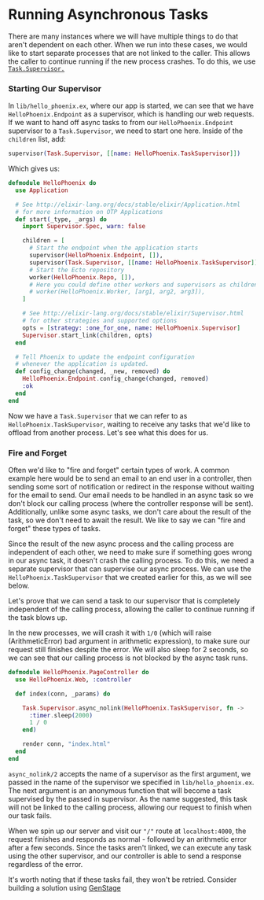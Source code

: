 # Running Asynchronous Tasks

There are many instances where we will have multiple things to do that aren't
dependent on each other. When we run into these cases, we would like to start
separate processes that are not linked to the caller. This allows the caller to
continue running if the new process crashes. To do this, we use
[`Task.Supervisor.`](http://elixir-lang.org/docs/stable/elixir/Task.Supervisor)

### Starting Our Supervisor

In `lib/hello_phoenix.ex`, where our app is started, we can see that we have
`HelloPhoenix.Endpoint` as a supervisor, which is handling our web requests. If
we want to hand off async tasks to from our `HelloPhoenix.Endpoint` supervisor
to a `Task.Supervisor`, we need to start one here. Inside of the `children`
list, add:

```elixir
supervisor(Task.Supervisor, [[name: HelloPhoenix.TaskSupervisor]])
```

Which gives us:

```elixir
defmodule HelloPhoenix do
  use Application

  # See http://elixir-lang.org/docs/stable/elixir/Application.html
  # for more information on OTP Applications
  def start(_type, _args) do
    import Supervisor.Spec, warn: false

    children = [
      # Start the endpoint when the application starts
      supervisor(HelloPhoenix.Endpoint, []),
      supervisor(Task.Supervisor, [[name: HelloPhoenix.TaskSupervisor]]),
      # Start the Ecto repository
      worker(HelloPhoenix.Repo, []),
      # Here you could define other workers and supervisors as children
      # worker(HelloPhoenix.Worker, [arg1, arg2, arg3]),
    ]

    # See http://elixir-lang.org/docs/stable/elixir/Supervisor.html
    # for other strategies and supported options
    opts = [strategy: :one_for_one, name: HelloPhoenix.Supervisor]
    Supervisor.start_link(children, opts)
  end

  # Tell Phoenix to update the endpoint configuration
  # whenever the application is updated.
  def config_change(changed, _new, removed) do
    HelloPhoenix.Endpoint.config_change(changed, removed)
    :ok
  end
end
```

Now we have a `Task.Supervisor` that we can refer to as
`HelloPhoenix.TaskSupervisor`, waiting to receive any tasks that we'd like to
offload from another process. Let's see what this does for us.

### Fire and Forget

Often we'd like to "fire and forget" certain types of work.  A common example
here would be to send an email to an end user in a controller, then sending
some sort of notification or redirect in the response without waiting for the
email to send. Our email needs to be handled in an async task so we don't block
our calling process (where the controller response will be sent).
Additionally, unlike some async tasks, we don't care about the result of the
task, so we don't need to await the result.  We like to say we can "fire and
forget" these types of tasks.

Since the result of the new async process and the calling process are
independent of each other, we need to make sure if something goes wrong in
our async task, it doesn't crash the calling process. To do this, we need a
separate supervisor that can supervise our async process. We can use the
`HelloPhoenix.TaskSupervisor` that we created earlier for this, as we will see
below.

Let's prove that we can send a task to our supervisor that is completely
independent of the calling process, allowing the caller to continue running if
the task blows up.

In the new processes, we will crash it with `1/0` (which will raise
(ArithmeticError) bad argument in arithmetic expression), to make sure our
request still finishes despite the error. We will also sleep for 2 seconds, so
we can see that our calling process is not blocked by the async task runs.

```elixir
defmodule HelloPhoenix.PageController do
  use HelloPhoenix.Web, :controller

  def index(conn, _params) do

    Task.Supervisor.async_nolink(HelloPhoenix.TaskSupervisor, fn ->
      :timer.sleep(2000)
      1 / 0
    end)

    render conn, "index.html"
  end
end
```

`async_nolink/2` accepts the name of a supervisor as the first argument, we
passed in the name of the supervisor we specified in `lib/hello_phoenix.ex`.
The next argument is an anonymous function that will become a task supervised
by the passed in supervisor.  As the name suggested, this task will not be
linked to the calling process, allowing our request to finish when our task
fails.

When we spin up our server and visit our `"/"` route at `localhost:4000`, the
request finishes and responds as normal - followed by an arithmetic error after
a few seconds. Since the tasks aren't linked, we can execute any task using the
other supervisor, and our controller is able to send a response regardless of
the error.

It's worth noting that if these tasks fail, they won't be retried. Consider
building a solution using
[GenStage](https://hexdocs.pm/gen_stage/Experimental.GenStage.html)

